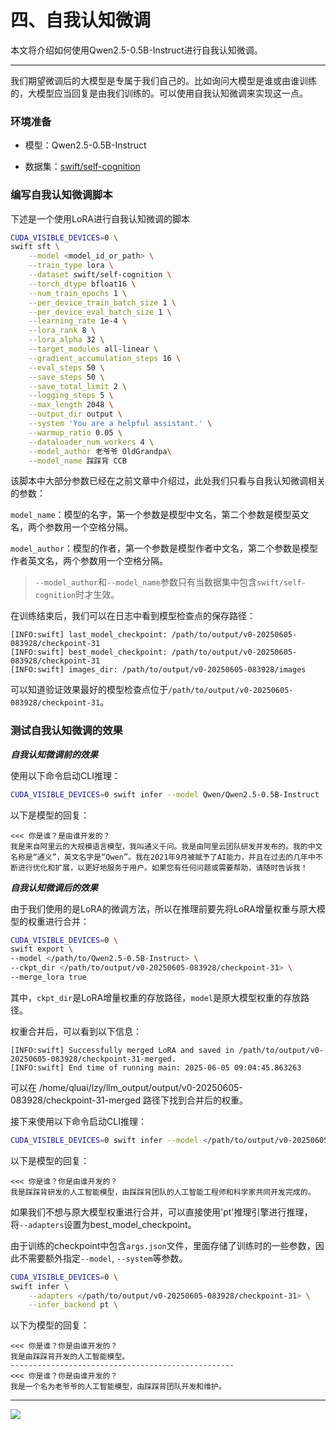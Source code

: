# 四、自我认知微调

本文将介绍如何使用Qwen2.5-0.5B-Instruct进行自我认知微调。

---

我们期望微调后的大模型是专属于我们自己的。比如询问大模型是谁或由谁训练的，大模型应当回复是由我们训练的。可以使用自我认知微调来实现这一点。

### 环境准备

- 模型：Qwen2.5-0.5B-Instruct

- 数据集：[swift/self-cognition](https://modelscope.cn/datasets/swift/self-cognition)

  

### 编写自我认知微调脚本

下述是一个使用LoRA进行自我认知微调的脚本

```bash
CUDA_VISIBLE_DEVICES=0 \
swift sft \
    --model <model_id_or_path> \
    --train_type lora \
    --dataset swift/self-cognition \
    --torch_dtype bfloat16 \
    --num_train_epochs 1 \
    --per_device_train_batch_size 1 \
    --per_device_eval_batch_size 1 \
    --learning_rate 1e-4 \
    --lora_rank 8 \
    --lora_alpha 32 \
    --target_modules all-linear \
    --gradient_accumulation_steps 16 \
    --eval_steps 50 \
    --save_steps 50 \
    --save_total_limit 2 \
    --logging_steps 5 \
    --max_length 2048 \
    --output_dir output \
    --system 'You are a helpful assistant.' \
    --warmup_ratio 0.05 \
    --dataloader_num_workers 4 \
    --model_author 老爷爷 OldGrandpa\
    --model_name 踩踩背 CCB
```

该脚本中大部分参数已经在之前文章中介绍过，此处我们只看与自我认知微调相关的参数：

`model_name`：模型的名字，第一个参数是模型中文名，第二个参数是模型英文名，两个参数用一个空格分隔。

`model_author`：模型的作者，第一个参数是模型作者中文名，第二个参数是模型作者英文名，两个参数用一个空格分隔。

> `--model_author`和`--model_name`参数只有当数据集中包含`swift/self-cognition`时才生效。

在训练结束后，我们可以在日志中看到模型检查点的保存路径：

```shell
[INFO:swift] last_model_checkpoint: /path/to/output/v0-20250605-083928/checkpoint-31
[INFO:swift] best_model_checkpoint: /path/to/output/v0-20250605-083928/checkpoint-31
[INFO:swift] images_dir: /path/to/output/v0-20250605-083928/images
```

可以知道验证效果最好的模型检查点位于`/path/to/output/v0-20250605-083928/checkpoint-31`。



### 测试自我认知微调的效果

***自我认知微调前的效果***

使用以下命令启动CLI推理：

```bash
CUDA_VISIBLE_DEVICES=0 swift infer --model Qwen/Qwen2.5-0.5B-Instruct
```

以下是模型的回复：

```shell
<<< 你是谁？是由谁开发的？
我是来自阿里云的大规模语言模型，我叫通义千问。我是由阿里云团队研发并发布的。我的中文名称是“通义”，英文名字是“Qwen”。我在2021年9月被赋予了AI能力，并且在过去的几年中不断进行优化和扩展，以更好地服务于用户。如果您有任何问题或需要帮助，请随时告诉我！
```



***自我认知微调后的效果***

由于我们使用的是LoRA的微调方法，所以在推理前要先将LoRA增量权重与原大模型的权重进行合并：

```bash
CUDA_VISIBLE_DEVICES=0 \
swift export \
--model </path/to/Qwen2.5-0.5B-Instruct> \
--ckpt_dir </path/to/output/v0-20250605-083928/checkpoint-31> \
--merge_lora true
```

其中，`ckpt_dir`是LoRA增量权重的存放路径，`model`是原大模型权重的存放路径。

权重合并后，可以看到以下信息：

```shell
[INFO:swift] Successfully merged LoRA and saved in /path/to/output/v0-20250605-083928/checkpoint-31-merged.
[INFO:swift] End time of running main: 2025-06-05 09:04:45.863263
```

可以在 /home/qluai/lzy/llm_output/output/v0-20250605-083928/checkpoint-31-merged 路径下找到合并后的权重。

接下来使用以下命令启动CLI推理：

```bash
CUDA_VISIBLE_DEVICES=0 swift infer --model </path/to/output/v0-20250605-083928/checkpoint-31-merged>
```

以下是模型的回复：

```shell
<<< 你是谁？你是由谁开发的？
我是踩踩背研发的人工智能模型，由踩踩背团队的人工智能工程师和科学家共同开发完成的。
```



如果我们不想与原大模型权重进行合并，可以直接使用'pt'推理引擎进行推理，将`--adapters`设置为best_model_checkpoint。

由于训练的checkpoint中包含`args.json`文件，里面存储了训练时的一些参数，因此不需要额外指定`--model`, `--system`等参数。

```bash
CUDA_VISIBLE_DEVICES=0 \
swift infer \
    --adapters </path/to/output/v0-20250605-083928/checkpoint-31> \
    --infer_backend pt \
```

以下为模型的回复：

```shell
<<< 你是谁？你是由谁开发的？
我是由踩踩背开发的人工智能模型。
--------------------------------------------------
<<< 你是谁？你是由谁开发的？
我是一个名为老爷爷的人工智能模型，由踩踩背团队开发和维护。

```

---

![](C:\Users\racob\Desktop\大模型案例\QLUNLP_logo.png)